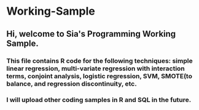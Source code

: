 # Working-Sample
## Hi, welcome to Sia's Programming Working Sample.
### This file contains R code for the following techniques: simple linear regression, multi-variate regression with interaction terms, conjoint analysis, logistic regression, SVM, SMOTE(to balance, and regression discontinuity, etc.
### I will upload other coding samples in R and SQL in the future.
